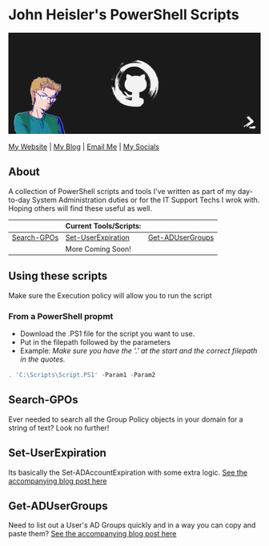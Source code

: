# John Heisler's PowerShell Scripts

![Hero image for John Heisler's PowerShell Scripts](Overview/ZenShellHeroImage.png)

[My Website][JHWebLink] | [My Blog][JHBlog] | [Email Me][JHEmail] | [My Socials][JHFindMe]

## About

A collection of PowerShell scripts and tools I've written as part of my day-to-day System Administration duties or for the IT Support Techs I wrok with. Hoping others will find these useful as well.

|                        | Current Tools/Scripts: |                        |
|------------------------|------------------------|------------------------|
| [Search-GPOs](https://github.com/Snowstuff123/Powershell_Scripts/blob/main/Search-GPOs/) | [Set-UserExpiration](https://github.com/Snowstuff123/Powershell_Scripts/blob/main/Set-UserExpiration/) | [Get-ADUserGroups](https://github.com/Snowstuff123/Powershell_Scripts/tree/main/Get-ADGroups) |
|                        | More Coming Soon! |                        |

## Using these scripts

Make sure the Execution policy will allow you to run the script

### From a PowerShell propmt
- Download the .PS1 file for the script you want to use.
- Put in the filepath followed by the parameters
- Example: _Make sure you have the '.' at the start and the correct filepath in the quotes._
```Powershell
. 'C:\Scripts\Script.PS1' -Param1 -Param2
```
## Search-GPOs
Ever needed to search all the Group Policy objects in your domain for a string of text? Look no further!

## Set-UserExpiration
Its basically the Set-ADAccountExpiration with some extra logic. [See the accompanying blog post here](https://www.johnjheisler.net/2022/03/user-accounts-set-to-expire.html)

## Get-ADUserGroups
Need to list out a User's AD Groups quickly and in a way you can copy and paste them? [See the accompanying blog post here](https://www.johnjheisler.net/2024/03/get-users-active-directory-groups.html)

[JHWebLink]: https://www.johnjheisler.com/
[JHFindMe]: https://www.johnjheisler.com/find-me
[JHBlog]: https://www.johnjheisler.net/
[JHEmail]: mailto:Hello@JohnJHeisler.com
